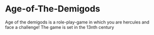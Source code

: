 # Age-of-The-Demigods
Age of the demigods is a role-play-game in which you are hercules and face a challenge! The game is set in the 13nth century
